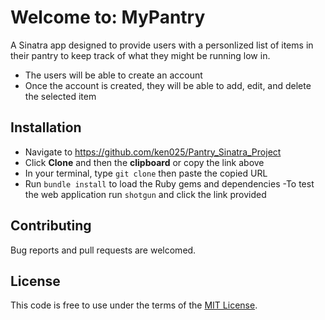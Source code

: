 # Welcome to: MyPantry
A Sinatra app designed to provide users with a personlized list of items in their pantry to keep track of what they might be running low in. 

- The users will be able to create an account
- Once the account is created, they will be able to add, edit, and delete the selected item

## Installation

  - Navigate to https://github.com/ken025/Pantry_Sinatra_Project
  - Click **Clone** and then the **clipboard** or copy the link above
  - In your terminal, type `git clone` then paste the copied URL
  - Run `bundle install` to load the Ruby gems and dependencies
  -To test the web application run `shotgun` and click the link provided

## Contributing

Bug reports and pull requests are welcomed.

## License
This code is free to use under the terms of the [MIT License](https://opensource.org/licenses/MIT).
